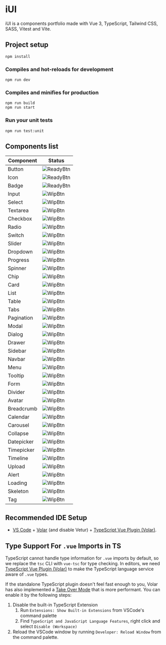 # iUI

iUI is a components portfolio made with Vue 3, TypeScript, Tailwind CSS, SASS, Vitest and Vite.

## Project setup

```
npm install
```

### Compiles and hot-reloads for development

```
npm run dev
```

### Compiles and minifies for production

```
npm run build
npm run start
```

### Run your unit tests

```
npm run test:unit
```

## Components list

| Component  | Status      |
| ---------- | ----------- |
| Button     | ![ReadyBtn] |
| Icon       | ![ReadyBtn] |
| Badge      | ![ReadyBtn] |
| Input      | ![WipBtn]   |
| Select     | ![WipBtn]   |
| Textarea   | ![WipBtn]   |
| Checkbox   | ![WipBtn]   |
| Radio      | ![WipBtn]   |
| Switch     | ![WipBtn]   |
| Slider     | ![WipBtn]   |
| Dropdown   | ![WipBtn]   |
| Progress   | ![WipBtn]   |
| Spinner    | ![WipBtn]   |
| Chip       | ![WipBtn]   |
| Card       | ![WipBtn]   |
| List       | ![WipBtn]   |
| Table      | ![WipBtn]   |
| Tabs       | ![WipBtn]   |
| Pagination | ![WipBtn]   |
| Modal      | ![WipBtn]   |
| Dialog     | ![WipBtn]   |
| Drawer     | ![WipBtn]   |
| Sidebar    | ![WipBtn]   |
| Navbar     | ![WipBtn]   |
| Menu       | ![WipBtn]   |
| Tooltip    | ![WipBtn]   |
| Form       | ![WipBtn]   |
| Divider    | ![WipBtn]   |
| Avatar     | ![WipBtn]   |
| Breadcrumb | ![WipBtn]   |
| Calendar   | ![WipBtn]   |
| Carousel   | ![WipBtn]   |
| Collapse   | ![WipBtn]   |
| Datepicker | ![WipBtn]   |
| Timepicker | ![WipBtn]   |
| Timeline   | ![WipBtn]   |
| Upload     | ![WipBtn]   |
| Alert      | ![WipBtn]   |
| Loading    | ![WipBtn]   |
| Skeleton   | ![WipBtn]   |
| Tag        | ![WipBtn]   |

## Recommended IDE Setup

- [VS Code](https://code.visualstudio.com/) + [Volar](https://marketplace.visualstudio.com/items?itemName=Vue.volar) (and disable Vetur) + [TypeScript Vue Plugin (Volar)](https://marketplace.visualstudio.com/items?itemName=Vue.vscode-typescript-vue-plugin).

## Type Support For `.vue` Imports in TS

TypeScript cannot handle type information for `.vue` imports by default, so we replace the `tsc` CLI with `vue-tsc` for type checking. In editors, we need [TypeScript Vue Plugin (Volar)](https://marketplace.visualstudio.com/items?itemName=Vue.vscode-typescript-vue-plugin) to make the TypeScript language service aware of `.vue` types.

If the standalone TypeScript plugin doesn't feel fast enough to you, Volar has also implemented a [Take Over Mode](https://github.com/johnsoncodehk/volar/discussions/471#discussioncomment-1361669) that is more performant. You can enable it by the following steps:

1. Disable the built-in TypeScript Extension
   1. Run `Extensions: Show Built-in Extensions` from VSCode's command palette
   2. Find `TypeScript and JavaScript Language Features`, right click and select `Disable (Workspace)`
2. Reload the VSCode window by running `Developer: Reload Window` from the command palette.

[ReadyBtn]: https://img.shields.io/badge/Ready!-37a779?style=for-the-badge
[WipBtn]: https://img.shields.io/badge/WIP-105090?style=for-the-badge
